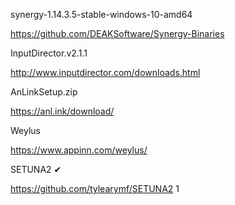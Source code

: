 synergy-1.14.3.5-stable-windows-10-amd64

https://github.com/DEAKSoftware/Synergy-Binaries



InputDirector.v2.1.1

http://www.inputdirector.com/downloads.html



AnLinkSetup.zip

https://anl.ink/download/


Weylus

https://www.appinn.com/weylus/


SETUNA2 ✔

https://github.com/tylearymf/SETUNA2
1